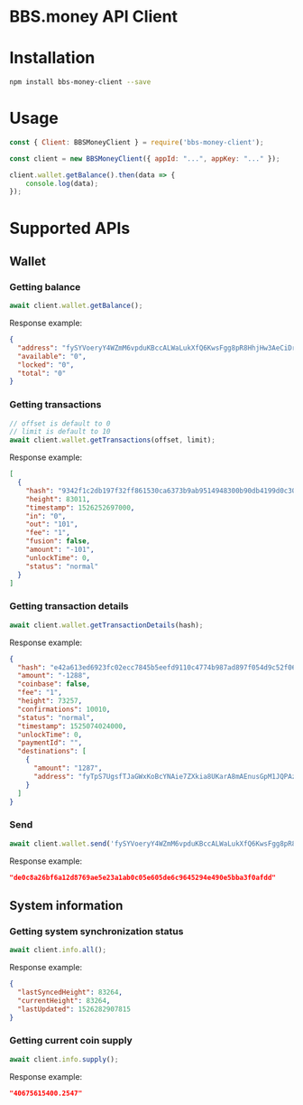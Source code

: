 # BBS.money API Client

# Installation
```bash
npm install bbs-money-client --save
```

# Usage
```js
const { Client: BBSMoneyClient } = require('bbs-money-client');

const client = new BBSMoneyClient({ appId: "...", appKey: "..." });

client.wallet.getBalance().then(data => {
    console.log(data);
});
```

# Supported APIs
## Wallet
### Getting balance
```js
await client.wallet.getBalance();
```
Response example:
```json
{
  "address": "fySYVoeryY4WZmM6vpduKBccALWaLukXfQ6KwsFgg8pR8HhjHw3AeCiDrXfqEPSYnkgbK74CRBat9YETn8qwj7aN23TMRqiTh",
  "available": "0",
  "locked": "0",
  "total": "0"
}
```

### Getting transactions
```js
// offset is default to 0
// limit is default to 10
await client.wallet.getTransactions(offset, limit);
```
Response example:
```json
[
  {
    "hash": "9342f1c2db197f32ff861530ca6373b9ab9514948300b90db4199d0c30036d74",
    "height": 83011,
    "timestamp": 1526252697000,
    "in": "0",
    "out": "101",
    "fee": "1",
    "fusion": false,
    "amount": "-101",
    "unlockTime": 0,
    "status": "normal"
  }
]
```

### Getting transaction details
```js
await client.wallet.getTransactionDetails(hash);
```
Response example:
```json
{
  "hash": "e42a613ed6923fc02ecc7845b5eefd9110c4774b987ad897f054d9c52f069cad",
  "amount": "-1288",
  "coinbase": false,
  "fee": "1",
  "height": 73257,
  "confirmations": 10010,
  "status": "normal",
  "timestamp": 1525074024000,
  "unlockTime": 0,
  "paymentId": "",
  "destinations": [
    {
      "amount": "1287",
      "address": "fyTpS7UgsfTJaGWxKoBcYNAie7ZXkia8UKarA8mAEnusGpM1JQPAzvFd6S8fpDR7WgEN9wTVL6vdBe3PjPmqafpm2PogvpQna"
    }
  ]
}
```

### Send
```js
await client.wallet.send('fySYVoeryY4WZmM6vpduKBccALWaLukXfQ6KwsFgg8pR8HhjHw3AeCiDrXfqEPSYnkgbK74CRBat9YETn8qwj7aN23TMRqiTh', '0.00000001', '0.001');
```
Response example:
```json
"de0c8a26bf6a12d8769ae5e23a1ab0c05e605de6c9645294e490e5bba3f0afdd"
```


## System information
### Getting system synchronization status
```js
await client.info.all();
```
Response example:
```json
{
  "lastSyncedHeight": 83264,
  "currentHeight": 83264,
  "lastUpdated": 1526282907815
}
```

### Getting current coin supply
```js
await client.info.supply();
```
Response example:
```json
"40675615400.2547"
```